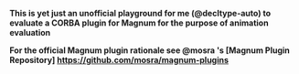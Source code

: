 **This is yet just an unofficial playground for me (@decltype-auto) to evaluate a CORBA plugin for Magnum for the purpose of animation evaluation**

**For the official Magnum plugin rationale see  @mosra 's [Magnum Plugin Repository] https://github.com/mosra/magnum-plugins**
